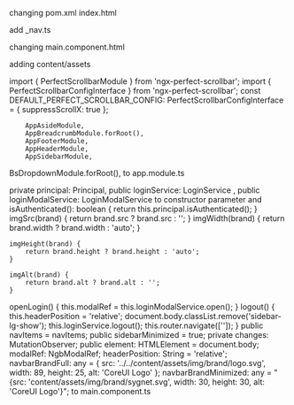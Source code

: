 changing pom.xml index.html
<link rel="stylesheet" type="text/css" href="https://maxcdn.bootstrapcdn.com/font-awesome/4.7.0/css/font-awesome.min.css" />


add _nav.ts

changing main.component.html

adding content/assets

import { PerfectScrollbarModule } from 'ngx-perfect-scrollbar';
import { PerfectScrollbarConfigInterface } from 'ngx-perfect-scrollbar';
const DEFAULT_PERFECT_SCROLLBAR_CONFIG: PerfectScrollbarConfigInterface = {
    suppressScrollX: true
};

        AppAsideModule,
        AppBreadcrumbModule.forRoot(),
        AppFooterModule,
        AppHeaderModule,
        AppSidebarModule, 
BsDropdownModule.forRoot(),
to app.module.ts

private principal: Principal, public loginService: LoginService , public loginModalService: LoginModalService
 to constructor parameter and
isAuthenticated(): boolean {
        return this.principal.isAuthenticated();
    }
 imgSrc(brand) {
        return brand.src ? brand.src : '';
    }
    imgWidth(brand) {
        return brand.width ? brand.width : 'auto';
    }

    imgHeight(brand) {
        return brand.height ? brand.height : 'auto';
    }

    imgAlt(brand) {
        return brand.alt ? brand.alt : '';
    }
openLogin() {
        this.modalRef = this.loginModalService.open();
    }
logout() {
        this.headerPosition = 'relative';
        document.body.classList.remove('sidebar-lg-show');
        this.loginService.logout();
        this.router.navigate(['']);
    }
 public navItems = navItems;
    public sidebarMinimized = true;
    private changes: MutationObserver;
    public element: HTMLElement = document.body;
modalRef: NgbModalRef;
 headerPosition: String = 'relative';
 navbarBrandFull: any = { src: '../../content/assets/img/brand/logo.svg', width: 89, height: 25, alt: 'CoreUI Logo' };
    navbarBrandMinimized: any = "{src: 'content/assets/img/brand/sygnet.svg', width: 30, height: 30, alt: 'CoreUI Logo'}";
to main.component.ts
